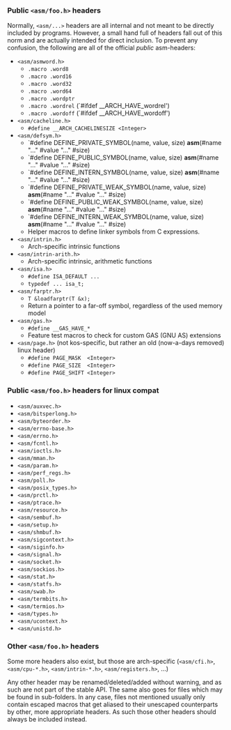 
### Public `<asm/foo.h>` headers

Normally, `<asm/...>` headers are all internal and not meant to be directly included by programs. However, a small hand full of headers fall out of this norm and are actually intended for direct inclusion. To prevent any confusion, the following are all of the official *public* asm-headers:

- `<asm/asmword.h>`
	- `.macro .word8`
	- `.macro .word16`
	- `.macro .word32`
	- `.macro .word64`
	- `.macro .wordptr`
	- `.macro .wordrel` (`#ifdef __ARCH_HAVE_wordrel')
	- `.macro .wordoff` (`#ifdef __ARCH_HAVE_wordoff')
- `<asm/cacheline.h>`
	- `#define __ARCH_CACHELINESIZE <Integer>`
- `<asm/defsym.h>`
	- `#define DEFINE_PRIVATE_SYMBOL(name, value, size)      __asm__(#name "..." #value "..." #size)
	- `#define DEFINE_PUBLIC_SYMBOL(name, value, size)       __asm__(#name "..." #value "..." #size)
	- `#define DEFINE_INTERN_SYMBOL(name, value, size)       __asm__(#name "..." #value "..." #size)
	- `#define DEFINE_PRIVATE_WEAK_SYMBOL(name, value, size) __asm__(#name "..." #value "..." #size)
	- `#define DEFINE_PUBLIC_WEAK_SYMBOL(name, value, size)  __asm__(#name "..." #value "..." #size)
	- `#define DEFINE_INTERN_WEAK_SYMBOL(name, value, size)  __asm__(#name "..." #value "..." #size)
	- Helper macros to define linker symbols from C expressions.
- `<asm/intrin.h>`
	- Arch-specific intrinsic functions
- `<asm/intrin-arith.h>`
	- Arch-specific intrinsic, arithmetic functions
- `<asm/isa.h>`
	- `#define ISA_DEFAULT ...`
	- `typedef ... isa_t;`
- `<asm/farptr.h>`
	- `T &loadfarptr(T &x);`
	- Return a pointer to a far-off symbol, regardless of the used memory model
- `<asm/gas.h>`
	- `#define __GAS_HAVE_*`
	- Feature test macros to check for custom GAS (GNU AS) extensions
- `<asm/page.h>` (not kos-specific, but rather an old (now-a-days removed) linux header)
	- `#define PAGE_MASK  <Integer>`
	- `#define PAGE_SIZE  <Integer>`
	- `#define PAGE_SHIFT <Integer>`



### Public `<asm/foo.h>` headers for linux compat

- `<asm/auxvec.h>`
- `<asm/bitsperlong.h>`
- `<asm/byteorder.h>`
- `<asm/errno-base.h>`
- `<asm/errno.h>`
- `<asm/fcntl.h>`
- `<asm/ioctls.h>`
- `<asm/mman.h>`
- `<asm/param.h>`
- `<asm/perf_regs.h>`
- `<asm/poll.h>`
- `<asm/posix_types.h>`
- `<asm/prctl.h>`
- `<asm/ptrace.h>`
- `<asm/resource.h>`
- `<asm/sembuf.h>`
- `<asm/setup.h>`
- `<asm/shmbuf.h>`
- `<asm/sigcontext.h>`
- `<asm/siginfo.h>`
- `<asm/signal.h>`
- `<asm/socket.h>`
- `<asm/sockios.h>`
- `<asm/stat.h>`
- `<asm/statfs.h>`
- `<asm/swab.h>`
- `<asm/termbits.h>`
- `<asm/termios.h>`
- `<asm/types.h>`
- `<asm/ucontext.h>`
- `<asm/unistd.h>`



### Other `<asm/foo.h>` headers

Some more headers also exist, but those are arch-specific (`<asm/cfi.h>`, `<asm/cpu-*.h>`, `<asm/intrin-*.h>`, `<asm/registers.h>`, ...)

Any other header may be renamed/deleted/added without warning, and as such are not part of the stable API. The same also goes for files which may be found in sub-folders. In any case, files not mentioned usually only contain escaped macros that get aliased to their unescaped counterparts by other, more appropriate headers. As such those other headers should always be included instead.
